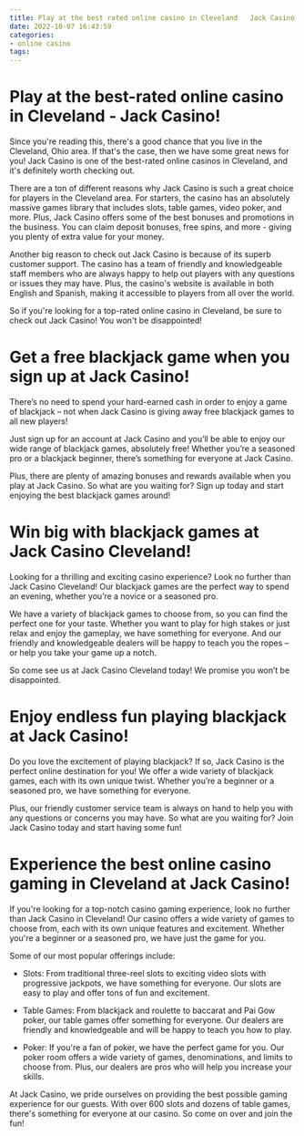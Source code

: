 ```yaml
---
title: Play at the best rated online casino in Cleveland   Jack Casino!
date: 2022-10-07 16:43:59
categories:
- online casino
tags:
---
```



#  Play at the best-rated online casino in Cleveland - Jack Casino!

Since you're reading this, there's a good chance that you live in the Cleveland, Ohio area. If that's the case, then we have some great news for you! Jack Casino is one of the best-rated online casinos in Cleveland, and it's definitely worth checking out.

There are a ton of different reasons why Jack Casino is such a great choice for players in the Cleveland area. For starters, the casino has an absolutely massive games library that includes slots, table games, video poker, and more. Plus, Jack Casino offers some of the best bonuses and promotions in the business. You can claim deposit bonuses, free spins, and more - giving you plenty of extra value for your money.

Another big reason to check out Jack Casino is because of its superb customer support. The casino has a team of friendly and knowledgeable staff members who are always happy to help out players with any questions or issues they may have. Plus, the casino's website is available in both English and Spanish, making it accessible to players from all over the world.

So if you're looking for a top-rated online casino in Cleveland, be sure to check out Jack Casino! You won't be disappointed!

#  Get a free blackjack game when you sign up at Jack Casino!

There’s no need to spend your hard-earned cash in order to enjoy a game of blackjack – not when Jack Casino is giving away free blackjack games to all new players!

Just sign up for an account at Jack Casino and you’ll be able to enjoy our wide range of blackjack games, absolutely free! Whether you’re a seasoned pro or a blackjack beginner, there’s something for everyone at Jack Casino.

Plus, there are plenty of amazing bonuses and rewards available when you play at Jack Casino. So what are you waiting for? Sign up today and start enjoying the best blackjack games around!

#  Win big with blackjack games at Jack Casino Cleveland!

Looking for a thrilling and exciting casino experience? Look no further than Jack Casino Cleveland! Our blackjack games are the perfect way to spend an evening, whether you’re a novice or a seasoned pro.

We have a variety of blackjack games to choose from, so you can find the perfect one for your taste. Whether you want to play for high stakes or just relax and enjoy the gameplay, we have something for everyone. And our friendly and knowledgeable dealers will be happy to teach you the ropes – or help you take your game up a notch.

So come see us at Jack Casino Cleveland today! We promise you won’t be disappointed.

#  Enjoy endless fun playing blackjack at Jack Casino!

Do you love the excitement of playing blackjack? If so, Jack Casino is the perfect online destination for you! We offer a wide variety of blackjack games, each with its own unique twist. Whether you’re a beginner or a seasoned pro, we have something for everyone.

Plus, our friendly customer service team is always on hand to help you with any questions or concerns you may have. So what are you waiting for? Join Jack Casino today and start having some fun!

#  Experience the best online casino gaming in Cleveland at Jack Casino!

If you're looking for a top-notch casino gaming experience, look no further than Jack Casino in Cleveland! Our casino offers a wide variety of games to choose from, each with its own unique features and excitement. Whether you're a beginner or a seasoned pro, we have just the game for you.

Some of our most popular offerings include:

- Slots: From traditional three-reel slots to exciting video slots with progressive jackpots, we have something for everyone. Our slots are easy to play and offer tons of fun and excitement.

- Table Games: From blackjack and roulette to baccarat and Pai Gow poker, our table games offer something for everyone. Our dealers are friendly and knowledgeable and will be happy to teach you how to play.

- Poker: If you're a fan of poker, we have the perfect game for you. Our poker room offers a wide variety of games, denominations, and limits to choose from. Plus, our dealers are pros who will help you increase your skills.

At Jack Casino, we pride ourselves on providing the best possible gaming experience for our guests. With over 600 slots and dozens of table games, there's something for everyone at our casino. So come on over and join the fun!